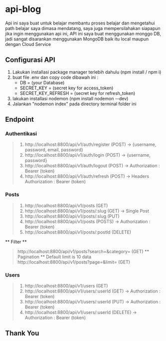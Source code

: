 # api-blog
Api ini saya buat untuk belajar membantu proses belajar dan mengetahui path belajar saya dimasa mendatang, saya juga mempersilahakan siapapun jika ingin menggunakan api ini,
API ini saya buat menggunakan monggo DB, jadi sangat disarankan menggunakan MongoDB baik itu local maupun dengan Cloud Service

## Configurasi API
1.  Lakukan installasi package manager terlebih dahulu (npm install / npm i)
2.  buat file .env
    dan copy code dibawah ini :
    - DB = (your Database)
    - SECRET_KEY = (secret key for access_token)
    - SECRET_KEY_REFRESH = (secret key for refresh_token)
3.  lakukan installasi nodemon (npm install nodemon --dev)
4.  Jalankan "nodemon index" pada directory terminal folder ini

## Endpoint
### Authentikasi
  > 1.  http://localhost:8800/api/v1/auth/register (POST) -> {username, password, email, password}
  > 2.  http://localhost:8800/api/v1/auth/login (POST) -> {username, password}
  > 3.  http://localhost:8800/api/v1/auth/logout (POST) -> Authorization : Bearer (token)
  > 4.  http://localhost:8800/api/v1/auth/refresh (POST) -> Headers Authorization : Bearer (token)

### Posts
  > 1.  http://localhost:8800/api/v1/posts (GET)
  > 2.  http://localhost:8800/api/v1/posts/:slug (GET) -> Single Post
  > 3.  http://localhost:8800/api/v1/posts/:slug (PUT) 
  > 4.  http://localhost:8800/api/v1/posts (POSTS) -> Authorization : Bearer (token) 
  > 5.  http://localhost:8800/api/v1/posts/:postId (DELETE) 
  
  ** Filter **
  > http://localhost:8800/api/v1/posts?search=&category= (GET)
  ** Pagination **
    Default limit is 10 data
  > http://localhost:8800/api/v1/posts?page=&limit= (GET)
  
### Users 
  > 1.  http://localhost:8800/api/v1/users (GET)
  > 2.  http://localhost:8800/api/v1/users/:userId (GET) -> Authorization : Bearer (token)
  > 3.  http://localhost:8800/api/v1/users/:userId (PUT) -> Authorization : Bearer (token)
  > 4.  http://localhost:8800/api/v1/users/:userId (DELETE) -> Authorization : Bearer (token)
  
  
## Thank You
    
